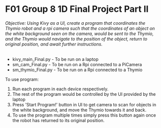 # F01 Group 8 1D Final Project Part II
###### Objective: Using Kivy as a UI, create a program that coordinates the Thymio robot and a rpi camera such that the coordinates of an object on the white background seen on the camera, would be sent to the Thymio, and the Thymio would navigate to the position of the object, return to original position, and await further instructions.

  * kivy_main_Final.py - To be run on a laptop
  * sm_cam_Final.py - To be run on a Rpi connected to a PiCamera
  * sm_thymio_Final.py - To be run on a Rpi connected to a Thymio


To use program:
1. Run each program in each device respectively.
2. The rest of the program would be controlled by the UI provided
by the laptop
3. Press 'Start Program!' button in UI to get camera to scan for
objects in the white background, and move the Thymio towards it
and back.
4. To use the program multiple times simply press this button again
once the robot has returned to its original position.
